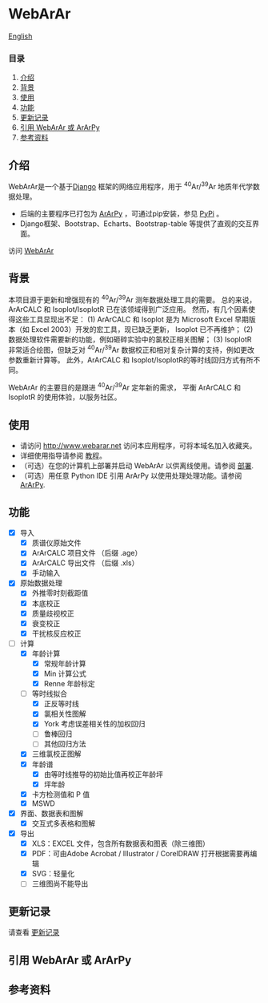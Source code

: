 
# WebArAr

[English](README.md)

### 目录

1. [介绍](#介绍)
2. [背景](#背景)
3. [使用](#使用)
4. [功能](#功能)
5. [更新记录](#更新记录)
6. [引用 WebArAr 或 ArArPy](#引用-webarar-或-ararpy)
7. [参考资料](#参考资料)

## 介绍

WebArAr是一个基于[Django](https://www.djangoproject.com/) 框架的网络应用程序，用于
<sup>40</sup>Ar/<sup>39</sup>Ar 地质年代学数据处理。

* 后端的主要程序已打包为 [ArArPy](https://github.com/wuyangchn/ararpy.git) ，可通过pip安装，参见 [PyPi](https://pypi.org/project/ararpy/) 。
* Django框架、Bootstrap、Echarts、Bootstrap-table 等提供了直观的交互界面。

访问 [WebArAr](https://www.webarar.net)

## 背景

本项目源于更新和增强现有的 <sup>40</sup>Ar/<sup>39</sup>Ar 测年数据处理工具的需要。
总的来说，ArArCALC 和 Isoplot/IsoplotR 已在该领域得到广泛应用。
然而，有几个因素使得这些工具显现出不足：
(1) ArArCALC 和 Isoplot 是为 Microsoft Excel 早期版本（如 Excel 2003）开发的宏工具，现已缺乏更新，
Isoplot 已不再维护；
(2) 数据处理软件需要新的功能，例如砸碎实验中的氯校正相关图解；
(3) IsoplotR 非常适合绘图，但缺乏对 <sup>40</sup>Ar/<sup>39</sup>Ar 数据校正和相对复杂计算的支持，例如更改参数重新计算等。
此外，ArArCALC 和 Isoplot/IsoplotR的等时线回归方式有所不同。

WebArAr 的主要目的是跟进 <sup>40</sup>Ar/<sup>39</sup>Ar 定年新的需求，
平衡 ArArCALC 和 IsoplotR 的使用体验，以服务社区。

## 使用

* 请访问 http://www.webarar.net 访问本应用程序，可将本域名加入收藏夹。
* 详细使用指导请参阅 [教程](/static/readme/Tutorial_zh_CN.md)。
* （可选）在您的计算机上部署并启动 WebArAr 以供离线使用。请参阅 [部署](/static/readme/Deployment_zh_CN.md).
* （可选）用任意 Python IDE 引用 ArArPy 以使用处理处理功能。请参阅 [ArArPy](#ararpy).
<!-- * [Video examples]() -->


## 功能
- [x] 导入
    - [x] 质谱仪原始文件
    - [x] ArArCALC 项目文件 （后缀 .age）
    - [x] ArArCALC 导出文件 （后缀 .xls）
    - [x] 手动输入
- [x] 原始数据处理
    - [x] 外推零时刻截距值
    - [x] 本底校正
    - [x] 质量歧视校正
    - [x] 衰变校正
    - [x] 干扰核反应校正
- [ ] 计算
    - [x] 年龄计算
        - [x] 常规年龄计算
        - [x] Min 计算公式
        - [x] Renne 年龄标定
    - [ ] 等时线拟合
        - [x] 正反等时线
        - [x] 氯相关性图解
        - [x] York 考虑误差相关性的加权回归
        - [ ] 鲁棒回归
        - [ ] 其他回归方法
    - [x] 三维氯校正图解
    - [x] 年龄谱
        - [x] 由等时线推导的初始比值再校正年龄坪
        - [x] 坪年龄
    - [x] 卡方检测值和 P 值
    - [x] MSWD 
- [x] 界面、数据表和图解
    - [x] 交互式多表格和图解
- [x] 导出
    - [x] XLS：EXCEL 文件，包含所有数据表和图表（除三维图）
    - [x] PDF：可由Adobe Acrobat / Illustrator / CorelDRAW 打开根据需要再编辑
    - [x] SVG：轻量化
    - [ ] 三维图尚不能导出

## 更新记录

请查看 [更新记录](CHANGE_LOG.md)

## 引用 WebArAr 或 ArArPy


## 参考资料


